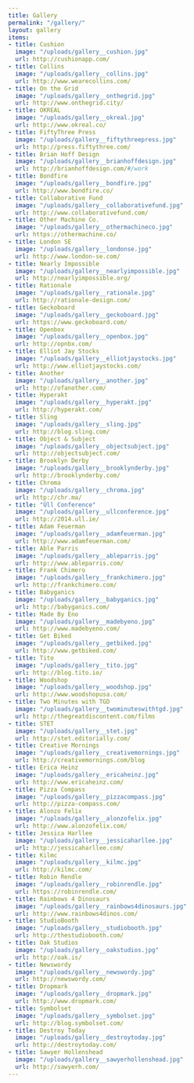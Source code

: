 ```yaml
---
title: Gallery
permalink: "/gallery/"
layout: gallery
items:
- title: Cushion
  image: "/uploads/gallery__cushion.jpg"
  url: http://cushionapp.com/
- title: Collins
  image: "/uploads/gallery__collins.jpg"
  url: http://www.wearecollins.com/
- title: On the Grid
  image: "/uploads/gallery__onthegrid.jpg"
  url: http://www.onthegrid.city/
- title: OKREAL
  image: "/uploads/gallery__okreal.jpg"
  url: http://www.okreal.co/
- title: FiftyThree Press
  image: "/uploads/gallery__fiftythreepress.jpg"
  url: http://press.fiftythree.com/
- title: Brian Hoff Design
  image: "/uploads/gallery__brianhoffdesign.jpg"
  url: http://brianhoffdesign.com/#/work
- title: Bondfire
  image: "/uploads/gallery__bondfire.jpg"
  url: http://www.bondfire.co/
- title: Collaborative Fund
  image: "/uploads/gallery__collaborativefund.jpg"
  url: http://www.collaborativefund.com/
- title: Other Machine Co.
  image: "/uploads/gallery__othermachineco.jpg"
  url: https://othermachine.co/
- title: London SE
  image: "/uploads/gallery__londonse.jpg"
  url: http://www.london-se.com/
- title: Nearly Impossible
  image: "/uploads/gallery__nearlyimpossible.jpg"
  url: http://nearlyimpossible.org/
- title: Rationale
  image: "/uploads/gallery__rationale.jpg"
  url: http://rationale-design.com/
- title: Geckoboard
  image: "/uploads/gallery__geckoboard.jpg"
  url: https://www.geckoboard.com/
- title: Openbox
  image: "/uploads/gallery__openbox.jpg"
  url: http://opnbx.com/
- title: Elliot Jay Stocks
  image: "/uploads/gallery__elliotjaystocks.jpg"
  url: http://www.elliotjaystocks.com/
- title: Another
  image: "/uploads/gallery__another.jpg"
  url: http://ofanother.com/
- title: Hyperakt
  image: "/uploads/gallery__hyperakt.jpg"
  url: http://hyperakt.com/
- title: Sling
  image: "/uploads/gallery__sling.jpg"
  url: http://blog.sling.com/
- title: Object & Subject
  image: "/uploads/gallery__objectsubject.jpg"
  url: http://objectsubject.com/
- title: Brooklyn Derby
  image: "/uploads/gallery__brooklynderby.jpg"
  url: http://brooklynderby.com/
- title: Chroma
  image: "/uploads/gallery__chroma.jpg"
  url: http://chr.ma/
- title: "Úll Conference"
  image: "/uploads/gallery__ullconference.jpg"
  url: http://2014.ull.ie/
- title: Adam Feuerman
  image: "/uploads/gallery__adamfeuerman.jpg"
  url: http://www.adamfeuerman.com/
- title: Able Parris
  image: "/uploads/gallery__ableparris.jpg"
  url: http://www.ableparris.com/
- title: Frank Chimero
  image: "/uploads/gallery__frankchimero.jpg"
  url: http://frankchimero.com/
- title: Babyganics
  image: "/uploads/gallery__babyganics.jpg"
  url: http://babyganics.com/
- title: Made By Eno
  image: "/uploads/gallery__madebyeno.jpg"
  url: http://www.madebyeno.com/
- title: Get Biked
  image: "/uploads/gallery__getbiked.jpg"
  url: http://www.getbiked.com/
- title: Tito
  image: "/uploads/gallery__tito.jpg"
  url: http://blog.tito.io/
- title: Woodshop
  image: "/uploads/gallery__woodshop.jpg"
  url: http://www.woodshopusa.com/
- title: Two Minutes with TGD
  image: "/uploads/gallery__twominuteswithtgd.jpg"
  url: http://thegreatdiscontent.com/films
- title: STET
  image: "/uploads/gallery__stet.jpg"
  url: http://stet.editorially.com/
- title: Creative Mornings
  image: "/uploads/gallery__creativemornings.jpg"
  url: http://creativemornings.com/blog
- title: Erica Heinz
  image: "/uploads/gallery__ericaheinz.jpg"
  url: http://www.ericaheinz.com/
- title: Pizza Compass
  image: "/uploads/gallery__pizzacompass.jpg"
  url: http://pizza-compass.com/
- title: Alonzo Felix
  image: "/uploads/gallery__alonzofelix.jpg"
  url: http://www.alonzofelix.com/
- title: Jessica Harllee
  image: "/uploads/gallery__jessicaharllee.jpg"
  url: http://jessicaharllee.com/
- title: Kilmc
  image: "/uploads/gallery__kilmc.jpg"
  url: http://kilmc.com/
- title: Robin Rendle
  image: "/uploads/gallery__robinrendle.jpg"
  url: https://robinrendle.com/
- title: Rainbows 4 Dinosaurs
  image: "/uploads/gallery__rainbows4dinosaurs.jpg"
  url: http://www.rainbows4dinos.com/
- title: StudioBooth
  image: "/uploads/gallery__studiobooth.jpg"
  url: http://thestudiobooth.com/
- title: Oak Studios
  image: "/uploads/gallery__oakstudios.jpg"
  url: http://oak.is/
- title: Newswordy
  image: "/uploads/gallery__newswordy.jpg"
  url: http://newswordy.com/
- title: Dropmark
  image: "/uploads/gallery__dropmark.jpg"
  url: http://www.dropmark.com/
- title: Symbolset
  image: "/uploads/gallery__symbolset.jpg"
  url: http://blog.symbolset.com/
- title: Destroy Today
  image: "/uploads/gallery__destroytoday.jpg"
  url: http://destroytoday.com/
- title: Sawyer Hollenshead
  image: "/uploads/gallery__sawyerhollenshead.jpg"
  url: http://sawyerh.com/
---
```



